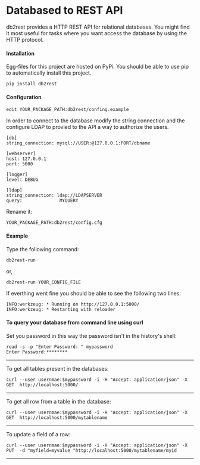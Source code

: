 Databased to REST API
=====================

db2rest provides a HTTP REST API for relational databases. You might find
it most useful for tasks where you want access the database by using the HTTP
protocol.


#### Installation
Egg-files for this project are hosted on PyPi. You should be able to use pip to automatically install this project.	
	
	pip install db2rest
	
	
#### Configuration
	
	edit YOUR_PACKAGE_PATH:db2rest/confing.example
	
In order to connect to the database modify the string connection and the configure LDAP to provied to the API a way to authorize the users.   
	
	[db]
	string_connection: mysql://USER:@127.0.0.1:PORT/dbname

	[webserver]
	host: 127.0.0.1
	port: 5000

	[logger]
	level: DEBUG

	[ldap]
	string_connection: ldap://LDAPSERVER
	query:				MYQUERY

Rename it:
	
	YOUR_PACKAGE_PATH:db2rest/config.cfg
	
#### Example

Type the following command:

	db2rest-run
or,

	db2rest-run YOUR_CONFIG_FILE 
	
	
If everthing went fine you should be able to see the following two lines:

	INFO:werkzeug: * Running on http://127.0.0.1:5000/
	INFO:werkzeug: * Restarting with reloader

	

#### To query your database from command line using curl
Set you password in this way the password isn't in the history's shell:
	
	read -s -p "Enter Password: " mypassword
	Enter Password:********
	
***

To get all tables present in the databases:
	
			
	curl --user usernmae:$mypassword -i -H "Accept: application/json" -X GET  http://localhost:5000/  
	
	
***

To get all row from a table in the database:
	
	curl --user usernmae:$mypassword -i -H "Accept: application/json" -X GET  http://localhost:5000/mytablename 
	
	
***

To update a field of a row:
		
	curl --user usernmae:$mypassword -i -H "Accept: application/json" -X PUT  -d "myfield=myvalue "http://localhost:5000/mytablename/myid 
	
***	
		
	
	
